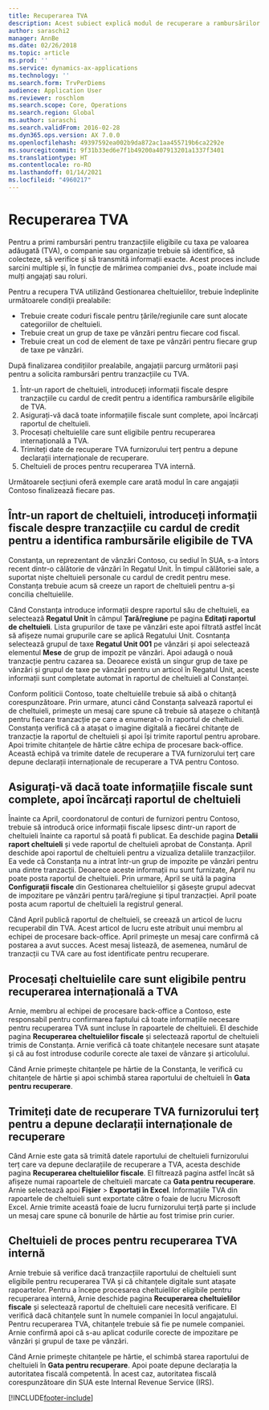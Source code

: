 ```yaml
---
title: Recuperarea TVA
description: Acest subiect explică modul de recuperare a rambursărilor pentru tranzacțiile cu taxa pe valoarea adăugată (TVA).
author: saraschi2
manager: AnnBe
ms.date: 02/26/2018
ms.topic: article
ms.prod: ''
ms.service: dynamics-ax-applications
ms.technology: ''
ms.search.form: TrvPerDiems
audience: Application User
ms.reviewer: roschlom
ms.search.scope: Core, Operations
ms.search.region: Global
ms.author: saraschi
ms.search.validFrom: 2016-02-28
ms.dyn365.ops.version: AX 7.0.0
ms.openlocfilehash: 49397592ea002b9da872ac1aa455719b6ca2292e
ms.sourcegitcommit: 9f31b33ed6e7f1b49200a407913201a1337f3401
ms.translationtype: HT
ms.contentlocale: ro-RO
ms.lasthandoff: 01/14/2021
ms.locfileid: "4960217"
---
```

# <a name="vat-recovery"></a>Recuperarea TVA 

Pentru a primi rambursări pentru tranzacțiile eligibile cu taxa pe valoarea adăugată (TVA), o companie sau organizație trebuie să identifice, să colecteze, să verifice și să transmită informații exacte. Acest proces include sarcini multiple și, în funcție de mărimea companiei dvs., poate include mai mulți angajați sau roluri.

Pentru a recupera TVA utilizând Gestionarea cheltuielilor, trebuie îndeplinite următoarele condiții prealabile:

- Trebuie create coduri fiscale pentru țările/regiunile care sunt alocate categoriilor de cheltuieli.
- Trebuie creat un grup de taxe pe vânzări pentru fiecare cod fiscal.
- Trebuie creat un cod de element de taxe pe vânzări pentru fiecare grup de taxe pe vânzări.

După finalizarea condițiilor prealabile, angajații parcurg următorii pași pentru a solicita rambursări pentru tranzacțiile cu TVA.

1. Într-un raport de cheltuieli, introduceți informații fiscale despre tranzacțiile cu cardul de credit pentru a identifica rambursările eligibile de TVA.
2. Asigurați-vă dacă toate informațiile fiscale sunt complete, apoi încărcați raportul de cheltuieli.
3. Procesați cheltuielile care sunt eligibile pentru recuperarea internațională a TVA.
4. Trimiteți date de recuperare TVA furnizorului terț pentru a depune declarații internaționale de recuperare.
5. Cheltuieli de proces pentru recuperarea TVA internă.

Următoarele secțiuni oferă exemple care arată modul în care angajații Contoso finalizează fiecare pas.

## <a name="on-an-expense-report-enter-tax-information-about-credit-card-transactions-to-identify-eligible-vat-refunds"></a>Într-un raport de cheltuieli, introduceți informații fiscale despre tranzacțiile cu cardul de credit pentru a identifica rambursările eligibile de TVA

Constanța, un reprezentant de vânzări Contoso, cu sediul în SUA, s-a întors recent dintr-o călătorie de vânzări în Regatul Unit. În timpul călătoriei sale, a suportat niște cheltuieli personale cu cardul de credit pentru mese. Constanța trebuie acum să creeze un raport de cheltuieli pentru a-și concilia cheltuielile.

Când Constanța introduce informații despre raportul său de cheltuieli, ea selectează **Regatul Unit** în câmpul **Țară/regiune** pe pagina **Editați raportul de cheltuieli**. Lista grupurilor de taxe pe vânzări este apoi filtrată astfel încât să afișeze numai grupurile care se aplică Regatului Unit. Cosntanța selectează grupul de taxe **Regatul Unit 001** pe vânzări și apoi selectează elementul **Mese** de grup de impozit pe vânzări. Apoi adaugă o nouă tranzacție pentru cazarea sa. Deoarece există un singur grup de taxe pe vânzări și grupul de taxe pe vânzări pentru un articol în Regatul Unit, aceste informații sunt completate automat în raportul de cheltuieli al Constanței.

Conform politicii Contoso, toate cheltuielile trebuie să aibă o chitanță corespunzătoare. Prin urmare, atunci când Constanța salvează raportul ei de cheltuieli, primește un mesaj care spune că trebuie să atașeze o chitanță pentru fiecare tranzacție pe care a enumerat-o în raportul de cheltuieli. Constanța verifică că a atașat o imagine digitală a fiecărei chitanțe de tranzacție la raportul de cheltuieli și apoi își trimite raportul pentru aprobare. Apoi trimite chitanțele de hârtie către echipa de procesare back-office. Această echipă va trimite datele de recuperare a TVA furnizorului terț care depune declarații internaționale de recuperare a TVA pentru Contoso.

## <a name="make-sure-that-all-tax-information-is-complete-and-then-post-the-expense-report"></a>Asigurați-vă dacă toate informațiile fiscale sunt complete, apoi încărcați raportul de cheltuieli

Înainte ca April, coordonatorul de conturi de furnizori pentru Contoso, trebuie să introducă orice informații fiscale lipsesc dintr-un raport de cheltuieli înainte ca raportul să poată fi publicat. Ea deschide pagina **Detalii raport cheltuieli** și vede raportul de cheltuieli aprobat de Constanța. April deschide apoi raportul de cheltuieli pentru a vizualiza detaliile tranzacțiilor. Ea vede că Constanța nu a intrat într-un grup de impozite pe vânzări pentru una dintre tranzacții. Deoarece aceste informații nu sunt furnizate, April nu poate posta raportul de cheltuieli. Prin urmare, April se uită la pagina **Configurații fiscale** din Gestionarea cheltuielilor și găsește grupul adecvat de impozitare pe vânzări pentru țară/regiune și tipul tranzacției. April poate posta acum raportul de cheltuieli la registrul general.

Când April publică raportul de cheltuieli, se creează un articol de lucru recuperabil din TVA. Acest articol de lucru este atribuit unui membru al echipei de procesare back-office. April primește un mesaj care confirmă că postarea a avut succes. Acest mesaj listează, de asemenea, numărul de tranzacții cu TVA care au fost identificate pentru recuperare.

## <a name="process-expenses-that-are-eligible-for-international-vat-recovery"></a>Procesați cheltuielile care sunt eligibile pentru recuperarea internațională a TVA

Arnie, membru al echipei de procesare back-office a Contoso, este responsabil pentru confirmarea faptului că toate informațiile necesare pentru recuperarea TVA sunt incluse în rapoartele de cheltuieli. El deschide pagina **Recuperarea cheltuielilor fiscale** și selectează raportul de cheltuieli trimis de Constanța. Arnie verifică că toate chitanțele necesare sunt atașate și că au fost introduse codurile corecte ale taxei de vânzare și articolului.

Când Arnie primește chitanțele pe hârtie de la Constanța, le verifică cu chitanțele de hârtie și apoi schimbă starea raportului de cheltuieli în **Gata pentru recuperare**.

## <a name="send-vat-recovery-data-to-the-third-party-vendor-to-file-international-recovery-returns"></a>Trimiteți date de recuperare TVA furnizorului terț pentru a depune declarații internaționale de recuperare

Când Arnie este gata să trimită datele raportului de cheltuieli furnizorului terț care va depune declarațiile de recuperare a TVA, acesta deschide pagina **Recuperarea cheltuielilor fiscale**. El filtrează pagina astfel încât să afișeze numai rapoartele de cheltuieli marcate ca **Gata pentru recuperare**. Arnie selectează apoi **Fişier** &gt; **Exportați în Excel**. Informațiile TVA din rapoartele de cheltuieli sunt exportate către o foaie de lucru Microsoft Excel. Arnie trimite această foaie de lucru furnizorului terță parte și include un mesaj care spune că bonurile de hârtie au fost trimise prin curier.

## <a name="process-expenses-for-domestic-vat-recovery"></a>Cheltuieli de proces pentru recuperarea TVA internă

Arnie trebuie să verifice dacă tranzacțiile raportului de cheltuieli sunt eligibile pentru recuperarea TVA și că chitanțele digitale sunt atașate rapoartelor. Pentru a începe procesarea cheltuielilor eligibile pentru recuperarea internă, Arnie deschide pagina **Recuperarea cheltuielilor fiscale** și selectează raportul de cheltuieli care necesită verificare. El verifică dacă chitanțele sunt în numele companiei în locul angajatului. Pentru recuperarea TVA, chitanțele trebuie să fie pe numele companiei. Arnie confirmă apoi că s-au aplicat codurile corecte de impozitare pe vânzări și grupul de taxe pe vânzări.

Când Arnie primește chitanțele pe hârtie, el schimbă starea raportului de cheltuieli în **Gata pentru recuperare**. Apoi poate depune declarația la autoritatea fiscală competentă. În acest caz, autoritatea fiscală corespunzătoare din SUA este Internal Revenue Service (IRS).


[!INCLUDE[footer-include](../includes/footer-banner.md)]